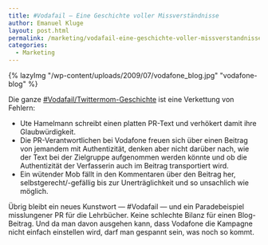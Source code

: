 ```yaml
---
title: #Vodafail — Eine Geschichte voller Missverständnisse
author: Emanuel Kluge
layout: post.html
permalink: /marketing/vodafail-eine-geschichte-voller-missverstandnisse/
categories:
  - Marketing
---
```


{% lazyImg "/wp-content/uploads/2009/07/vodafone_blog.jpg" "vodafone-blog" %}

Die ganze [#Vodafail/Twittermom-Geschichte][vodafone] ist eine Verkettung von Fehlern:

  * Ute Hamelmann schreibt einen platten PR-Text und verhökert damit ihre Glaubwürdigkeit.
  * Die PR-Verantwortlichen bei Vodafone freuen sich über einen Beitrag von jemandem mit Authentizität, denken aber nicht darüber nach, wie der Text bei der Zielgruppe aufgenommen werden könnte und ob die Authentizität der Verfasserin auch im Beitrag transportiert wird.
  * Ein wütender Mob fällt in den Kommentaren über den Beitrag her, selbstgerecht/-gefällig bis zur Unerträglichkeit und so unsachlich wie möglich.

Übrig bleibt ein neues Kunstwort &mdash; #Vodafail &mdash; und ein Paradebeispiel misslungener PR für die Lehrbücher. Keine schlechte Bilanz für einen Blog-Beitrag. Und da man davon ausgehen kann, dass Vodafone die Kampagne nicht einfach einstellen wird, darf man gespannt sein, was noch so kommt.

[vodafone]: http://blog.vodafone.de/2009/07/20/twittermom/ "Vodafone-Blog: Twittermom"
